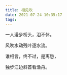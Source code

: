 ```yaml
---
title: 相见欢
date: 2021-07-24 10:35:17
tags:
---
```


一人漫步桥头，泪不休。

风吹水动残叶逐水流。

谁相言，终不过，是离愁，

独步江边斜首看渔舟。
